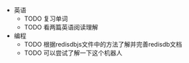 - 英语
	- TODO 复习单词
	- TODO 看两篇英语阅读理解
- 编程
	- TODO 根据redisdbjs文件中的方法了解并完善redisdb文档
	- TODO  可以尝试了解一下这个机器人